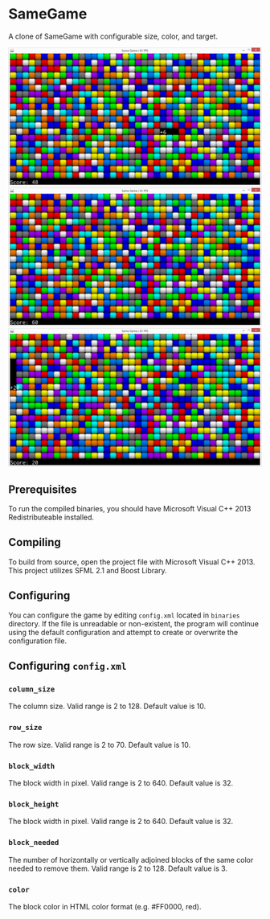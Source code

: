 # SameGame

A clone of SameGame with configurable size, color, and target.

![](/documentation/screenshot_1.png)
![](/documentation/screenshot_2.png)
![](/documentation/screenshot_3.png)

## Prerequisites

To run the compiled binaries, you should have Microsoft Visual C++ 2013 Redistributeable installed.

## Compiling

To build from source, open the project file with Microsoft Visual C++ 2013. This project utilizes SFML 2.1 and Boost Library.

## Configuring

You can configure the game by editing `config.xml` located in `binaries` directory. If the file is unreadable or non-existent, the program will continue using the default configuration and attempt to create or overwrite the configuration file.

## Configuring `config.xml`

### `column_size`

The column size. Valid range is 2 to 128. Default value is 10.

### `row_size`

The row size. Valid range is 2 to 70. Default value is 10.

### `block_width`

The block width in pixel. Valid range is 2 to 640. Default value is 32.

### `block_height`

The block width in pixel. Valid range is 2 to 640. Default value is 32.

### `block_needed`

 The number of horizontally or vertically adjoined blocks of the same color needed to remove them. Valid range is 2 to 128. Default value is 3.

### `color`

The block color in HTML color format (e.g. #FF0000, red).
